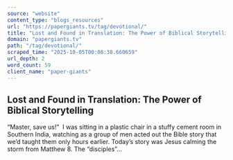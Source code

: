 ```yaml
---
source: "website"
content_type: "blogs_resources"
url: "https://papergiants.tv/tag/devotional/"
title: "Lost and Found in Translation: The Power of Biblical Storytelling"
domain: "papergiants.tv"
path: "/tag/devotional/"
scraped_time: "2025-10-05T00:08:38.660659"
url_depth: 2
word_count: 59
client_name: "paper-giants"
---
```


## Lost and Found in Translation: The Power of Biblical Storytelling

“Master, save us!”  I was sitting in a plastic chair in a stuffy cement room in Southern India, watching as a group of men acted out the Bible story that we’d taught them only hours earlier. Today’s story was Jesus calming the storm from Matthew 8. The “disciples”...